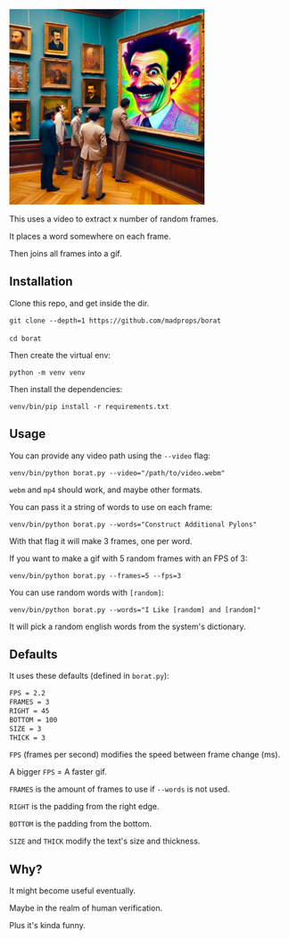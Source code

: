 <img src="borat.jpg" width="350">

This uses a video to extract x number of random frames.

It places a word somewhere on each frame.

Then joins all frames into a gif.

## Installation

Clone this repo, and get inside the dir.

```
git clone --depth=1 https://github.com/madprops/borat

cd borat
```

Then create the virtual env:

```
python -m venv venv
```

Then install the dependencies:

```
venv/bin/pip install -r requirements.txt
```

## Usage

You can provide any video path using the `--video` flag:

```
venv/bin/python borat.py --video="/path/to/video.webm"
```

`webm` and `mp4` should work, and maybe other formats.

You can pass it a string of words to use on each frame:

```
venv/bin/python borat.py --words="Construct Additional Pylons"
```

With that flag it will make 3 frames, one per word.

If you want to make a gif with 5 random frames with an FPS of 3:

```
venv/bin/python borat.py --frames=5 --fps=3
```

You can use random words with `[random]`:

```
venv/bin/python borat.py --words="I Like [random] and [random]"
```

It will pick a random english words from the system's dictionary.

## Defaults

It uses these defaults (defined in `borat.py`):

```
FPS = 2.2
FRAMES = 3
RIGHT = 45
BOTTOM = 100
SIZE = 3
THICK = 3
```

`FPS` (frames per second) modifies the speed between frame change (ms).

A bigger `FPS` = A faster gif.

`FRAMES` is the amount of frames to use if `--words` is not used.

`RIGHT` is the padding from the right edge.

`BOTTOM` is the padding from the bottom.

`SIZE` and `THICK` modify the text's size and thickness.

## Why?

It might become useful eventually.

Maybe in the realm of human verification.

Plus it's kinda funny.